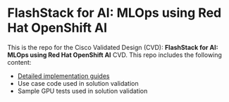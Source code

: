 # FlashStack for AI: MLOps using Red Hat OpenShift AI 
This is the repo for the Cisco Validated Design (CVD): **FlashStack for AI: MLOps using Red Hat OpenShift AI** CVD. This repo includes the following content:  
- [Detailed implementation guides](https://htmlpreview.github.io/?https://github.com/ucs-compute-solutions/FlashStack-OpenShift-AI/blob/main/cvd-deployment-guide/README.md)
- Use case code used in solution validation
- Sample GPU tests used in solution validation 
